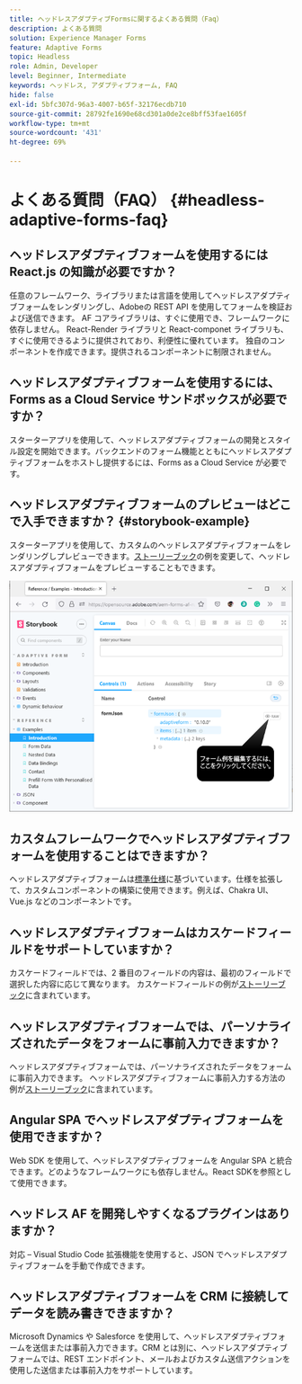 ```yaml
---
title: ヘッドレスアダプティブFormsに関するよくある質問（Faq）
description: よくある質問
solution: Experience Manager Forms
feature: Adaptive Forms
topic: Headless
role: Admin, Developer
level: Beginner, Intermediate
keywords: ヘッドレス, アダプティブフォーム, FAQ
hide: false
exl-id: 5bfc307d-96a3-4007-b65f-32176ecdb710
source-git-commit: 28792fe1690e68cd301a0de2ce8bff53fae1605f
workflow-type: tm+mt
source-wordcount: '431'
ht-degree: 69%

---
```


# よくある質問（FAQ） {#headless-adaptive-forms-faq}

## ヘッドレスアダプティブフォームを使用するには React.js の知識が必要ですか？

任意のフレームワーク、ライブラリまたは言語を使用してヘッドレスアダプティブフォームをレンダリングし、Adobeの REST API を使用してフォームを検証および送信できます。 AF コアライブラリは、すぐに使用でき、フレームワークに依存しません。 React-Render ライブラリと React-componet ライブラリも、すぐに使用できるように提供されており、利便性に優れています。 独自のコンポーネントを作成できます。提供されるコンポーネントに制限されません。


<!-- 
## Did Adobe release a new AEM Archetype for Headless adaptive forms?

You can use Archetype 37 with flag `includeFormsheadless` or later flag to create an AEM project with Headless adaptive forms functionality. 

-->

## ヘッドレスアダプティブフォームを使用するには、Forms as a Cloud Service サンドボックスが必要ですか？

スターターアプリを使用して、ヘッドレスアダプティブフォームの開発とスタイル設定を開始できます。バックエンドのフォーム機能とともにヘッドレスアダプティブフォームをホストし提供するには、Forms as a Cloud Service が必要です。

<!-- ## Do I need an archetype project to develop Headless adaptive forms?

You can use the starter app to start developing and styling your Headless adaptive forms. Later on, you can use the 
archetype project to deploy the finished Headless adaptive forms and corresponding custom code, created using starter app, to Forms as a Cloud Service environment. The Forms as a Cloud Service environment helps you test and productionize the forms. -->

## ヘッドレスアダプティブフォームのプレビューはどこで入手できますか？ {#storybook-example}

スターターアプリを使用して、カスタムのヘッドレスアダプティブフォームをレンダリングしプレビューできます。[ストーリーブック](https://opensource.adobe.com/aem-forms-af-runtime/storybook/?path=/story/reference-examples--introduction)の例を変更して、ヘッドレスアダプティブフォームをプレビューすることもできます。

![](/help/assets/storybook-example.png)

## カスタムフレームワークでヘッドレスアダプティブフォームを使用することはできますか？

ヘッドレスアダプティブフォームは[標準仕様](/help/assets/headless-adaptive-forms-specification.pdf)に基づいています。仕様を拡張して、カスタムコンポーネントの構築に使用できます。例えば、Chakra UI、Vue.js などのコンポーネントです。

## ヘッドレスアダプティブフォームはカスケードフィールドをサポートしていますか？

カスケードフィールドでは、2 番目のフィールドの内容は、最初のフィールドで選択した内容に応じて異なります。 カスケードフィールドの例が[ストーリーブック](https://opensource.adobe.com/aem-forms-af-runtime/storybook/?path=/story/adaptive-form-dynamic-behaviour--options&args=formJson.items[0].fieldType:drop-down;formJson.items[0].minimum:!undefined;formJson.items[0].maximum:!undefined;formJson.items[0].label.value:Choose+number+of+options;formJson.items[0].enum[0]:1;formJson.items[0].enum[1]:2;formJson.items[0].enum[2]:3;formJson.items[1].fieldType:drop-down)に含まれています。

## ヘッドレスアダプティブフォームでは、パーソナライズされたデータをフォームに事前入力できますか？

ヘッドレスアダプティブフォームでは、パーソナライズされたデータをフォームに事前入力できます。 ヘッドレスアダプティブフォームに事前入力する方法の例が[ストーリーブック](https://opensource.adobe.com/aem-forms-af-runtime/storybook/?path=/story/reference-examples--prefill-form-with-personalised-data)に含まれています。

<!-- >
## Can I use existing Adaptive Forms editor to create a Headless adaptive form?

At this moment, you use the Adaptive Form Editor to specify the JSON structure and set submit action for the forms. Support for drag-and-drop components, applying rules using editor, and more editor-related options would be available later in the beta phase. Keep a watch on release notes.  -->

## Angular SPA でヘッドレスアダプティブフォームを使用できますか？

Web SDK を使用して、ヘッドレスアダプティブフォームを Angular SPA と統合できます。どのようなフレームワークにも依存しません。React SDKを参照として使用できます。

<!-- ## Should the `-r prerelease` switch be used every time to start the AEM SDK instance or only for the first time?

During the limited release program, use the `-r prerelease` switch every time you start the AEM SDK instance. 

## What is AEM Forms add-on (.far file) and how to install it?

Adobe Experience Manager Forms as a Cloud Service feature archive provides tools to create Headless adaptive forms on the local development environment. To install the feature archive, see [Setup development environment](setup-development-environment.md).

<!-- 
## Where do one get the license.properties file from?

You do not require a license.properties file to run AEM Cloud Service SDK. 

-->

## ヘッドレス AF を開発しやすくなるプラグインはありますか？

対応 – Visual Studio Code 拡張機能を使用すると、JSON でヘッドレスアダプティブフォームを手動で作成できます。

## ヘッドレスアダプティブフォームを CRM に接続してデータを読み書きできますか？

Microsoft Dynamics や Salesforce を使用して、ヘッドレスアダプティブフォームを送信または事前入力できます。CRM とは別に、ヘッドレスアダプティブフォームでは、REST エンドポイント、メールおよびカスタム送信アクションを使用した送信または事前入力をサポートしています。
